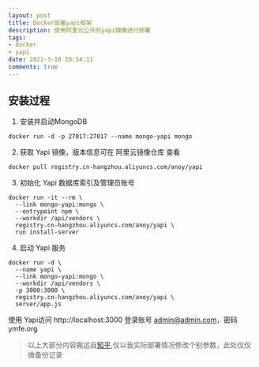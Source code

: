 ```yaml
---
layout: post
title: Docker部署yapi框架
description: 使用阿里云公开的yapi镜像进行部署
tags:
- docker
- yapi
date: 2021-3-10 20:34:11
comments: true
---
```


## 安装过程

1. 安装并启动MongoDB
```shell
docker run -d -p 27017:27017 --name mongo-yapi mongo
```

2. 获取 Yapi 镜像，版本信息可在 阿里云镜像仓库 查看
```shell
docker pull registry.cn-hangzhou.aliyuncs.com/anoy/yapi
```

3. 初始化 Yapi 数据库索引及管理员账号
```shell
docker run -it --rm \
  --link mongo-yapi:mongo \
  --entrypoint npm \
  --workdir /api/vendors \
  registry.cn-hangzhou.aliyuncs.com/anoy/yapi \
  run install-server
```

4. 启动 Yapi 服务
```shell
docker run -d \
  --name yapi \
  --link mongo-yapi:mongo \
  --workdir /api/vendors \
  -p 3000:3000 \
  registry.cn-hangzhou.aliyuncs.com/anoy/yapi \
  server/app.js
```

使用 Yapi访问 http://localhost:3000   登录账号 admin@admin.com，密码 ymfe.org

> 以上大部分内容搬运自[知乎](https://zhuanlan.zhihu.com/p/276312100),仅以我实际部署情况修改个别参数，此处仅仅做备份记录